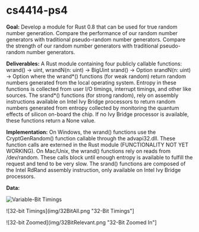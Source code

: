 cs4414-ps4
==========

**Goal:** Develop a module for Rust 0.8 that can be used for 
true random number generation. Compare the performance of our
random number generators with traditional pseudo-random number 
generators. Compare the strength of our random number generators
with traditional pseudo-random number generators. 

**Deliverables:** A Rust module containing four publicly callable
functions: 
	wrand() -> uint, 
	wrandN(n: uint) -> BigUint 
	srand() -> Option<uint>
	srandN(n: uint) -> Option<BigUint>
where the wrand*() functions (for weak random) return random numbers 
generated from the local operating system.  Entropy in these functions 
is collected from user I/O timings, interrupt timings, and other like sources.
The srand*() functions (for strong random), rely on assembly instructions
available on Intel Ivy Bridge processors to return random numbers generated
from entropy collected by monitoring the quantum effects of silicon on-board
the chip. If no Ivy Bridge processor is available, these functions return a 
None value. 

**Implementation:** On Windows, the wrand() functions use the CryptGenRandom()
function callable through the advapi32.dll. These function calls are externed
in the Rust module (FUNCTIONALITY NOT YET WORKING). On Mac/Unix, the wrand()
functions rely on reads from /dev/random. These calls block until enough
entropy is available to fulfill the request and tend to be very slow. The
srand() functions are composed of the Intel RdRand assembly instruction,
only available on Intel Ivy Bridge processors.

**Data:**

![Variable-Bit Timings](img/VariableBitChar.png "Variable-Bit Timings")

![32-bit Timings](img/32BitAll.png "32-Bit Timings"]

![32-bit Zoomed](img/32BitRelevant.png "32-Bit Zoomed In"]

